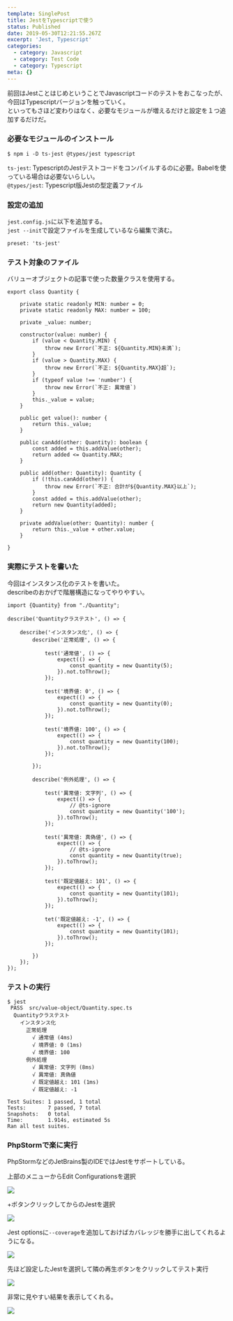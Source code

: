 ```yaml
---
template: SinglePost
title: JestをTypescriptで使う
status: Published
date: 2019-05-30T12:21:55.267Z
excerpt: 'Jest, Typescript'
categories:
  - category: Javascript
  - category: Test Code
  - category: Typescript
meta: {}
---
```

前回はJestことはじめということでJavascriptコードのテストをおこなったが、今回はTypescriptバージョンを触っていく。  
といってもさほど変わりはなく、必要なモジュールが増えるだけと設定を１つ追加するだけだ。

### 必要なモジュールのインストール

```
$ npm i -D ts-jest @types/jest typescript
```

`ts-jest`: TypescriptのJestテストコードをコンパイルするのに必要。Babelを使っている場合は必要ないらしい。  
`@types/jest`: Typescript版Jestの型定義ファイル  

### 設定の追加

`jest.config.js`に以下を追加する。  
`jest --init`で設定ファイルを生成しているなら編集で済む。

```
preset: 'ts-jest'
```

### テスト対象のファイル

バリューオブジェクトの記事で使った数量クラスを使用する。

```
export class Quantity {

    private static readonly MIN: number = 0;
    private static readonly MAX: number = 100;

    private _value: number;

    constructor(value: number) {
        if (value < Quantity.MIN) {
            throw new Error(`不正: ${Quantity.MIN}未満`);
        }
        if (value > Quantity.MAX) {
            throw new Error(`不正: ${Quantity.MAX}超`);
        }
        if (typeof value !== 'number') {
            throw new Error(`不正: 異常値`)
        }
        this._value = value;
    }

    public get value(): number {
        return this._value;
    }

    public canAdd(other: Quantity): boolean {
        const added = this.addValue(other);
        return added <= Quantity.MAX;
    }

    public add(other: Quantity): Quantity {
        if (!this.canAdd(other)) {
            throw new Error(`不正: 合計が${Quantity.MAX}以上`);
        }
        const added = this.addValue(other);
        return new Quantity(added);
    }

    private addValue(other: Quantity): number {
        return this._value + other.value;
    }

}
```
### 実際にテストを書いた

今回はインスタンス化のテストを書いた。  
describeのおかげで階層構造になってやりやすい。

```
import {Quantity} from "./Quantity";

describe('Quantityクラステスト', () => {

    describe('インスタンス化', () => {
        describe('正常処理', () => {

            test('通常値', () => {
                expect(() => {
                    const quantity = new Quantity(5);
                }).not.toThrow();
            });

            test('境界値: 0', () => {
                expect(() => {
                    const quantity = new Quantity(0);
                }).not.toThrow();
            });

            test('境界値: 100', () => {
                expect(() => {
                    const quantity = new Quantity(100);
                }).not.toThrow();
            });

        });

        describe('例外処理', () => {

            test('異常値: 文字列', () => {
                expect(() => {
                    // @ts-ignore
                    const quantity = new Quantity('100');
                }).toThrow();
            });

            test('異常値: 真偽値', () => {
                expect(() => {
                    // @ts-ignore
                    const quantity = new Quantity(true);
                }).toThrow();
            });

            test('既定値越え: 101', () => {
                expect(() => {
                    const quantity = new Quantity(101);
                }).toThrow();
            });

            tet('既定値越え: -1', () => {
                expect(() => {
                    const quantity = new Quantity(101);
                }).toThrow();
            });

        })
    });
});
```

### テストの実行

```
$ jest
 PASS  src/value-object/Quantity.spec.ts
  Quantityクラステスト
    インスタンス化
      正常処理
        √ 通常値 (4ms)
        √ 境界値: 0 (1ms)
        √ 境界値: 100
      例外処理
        √ 異常値: 文字列 (8ms)
        √ 異常値: 真偽値
        √ 既定値越え: 101 (1ms)
        √ 既定値越え: -1

Test Suites: 1 passed, 1 total
Tests:       7 passed, 7 total
Snapshots:   0 total
Time:        1.914s, estimated 5s
Ran all test suites.
```

### PhpStormで楽に実行

PhpStormなどのJetBrains製のIDEではJestをサポートしている。  

上部のメニューからEdit Configurationsを選択

![](https://ucarecdn.com/cd31e819-f556-44b6-a3ec-2da80982553e/)

+ボタンクリックしてからのJestを選択

![](https://ucarecdn.com/99ff3022-2ce1-4e08-bbc1-554c88f08bed/)

Jest optionsに`--coverage`を追加しておけばカバレッジを勝手に出してくれるようになる。

![](https://ucarecdn.com/b992651f-2cfd-4b0f-8e5a-6a88f3ed58c9/)

先ほど設定したJestを選択して隣の再生ボタンをクリックしてテスト実行

![](https://ucarecdn.com/b06d84bc-4aa2-4ba8-95a5-f57bb09dad2b/)

非常に見やすい結果を表示してくれる。

![](https://ucarecdn.com/09afaf83-c82e-4bbf-bd05-4369b2192969/)
